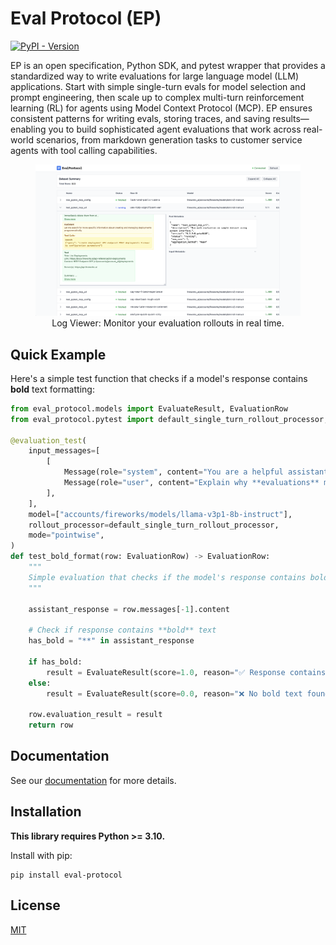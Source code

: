 # Eval Protocol (EP)

[![PyPI - Version](https://img.shields.io/pypi/v/eval-protocol)](https://pypi.org/project/eval-protocol/)

EP is an open specification, Python SDK, and pytest wrapper that provides a
standardized way to write evaluations for large language model (LLM)
applications. Start with simple single-turn evals for model selection and prompt
engineering, then scale up to complex multi-turn reinforcement learning (RL) for
agents using Model Context Protocol (MCP). EP ensures consistent patterns for
writing evals, storing traces, and saving results—enabling you to build
sophisticated agent evaluations that work across real-world scenarios, from
markdown generation tasks to customer service agents with tool calling
capabilities.

<figure>
	<img src="./assets/ui.png" alt="UI" />
	<figcaption align="center" style="text-align:center;">
		Log Viewer: Monitor your evaluation rollouts in real time.
	</figcaption>
</figure>

## Quick Example

Here's a simple test function that checks if a model's response contains **bold** text formatting:

```python test_bold_format.py
from eval_protocol.models import EvaluateResult, EvaluationRow
from eval_protocol.pytest import default_single_turn_rollout_processor, evaluation_test

@evaluation_test(
    input_messages=[
        [
            Message(role="system", content="You are a helpful assistant. Use bold text to highlight important information."),
            Message(role="user", content="Explain why **evaluations** matter for building AI agents. Make it dramatic!"),
        ],
    ],
    model=["accounts/fireworks/models/llama-v3p1-8b-instruct"],
    rollout_processor=default_single_turn_rollout_processor,
    mode="pointwise",
)
def test_bold_format(row: EvaluationRow) -> EvaluationRow:
    """
    Simple evaluation that checks if the model's response contains bold text.
    """

    assistant_response = row.messages[-1].content

    # Check if response contains **bold** text
    has_bold = "**" in assistant_response

    if has_bold:
        result = EvaluateResult(score=1.0, reason="✅ Response contains bold text")
    else:
        result = EvaluateResult(score=0.0, reason="❌ No bold text found")

    row.evaluation_result = result
    return row
```

## Documentation

See our [documentation](https://evalprotocol.io) for more details.

## Installation

**This library requires Python >= 3.10.**

Install with pip:

```
pip install eval-protocol
```

## License

[MIT](LICENSE)
